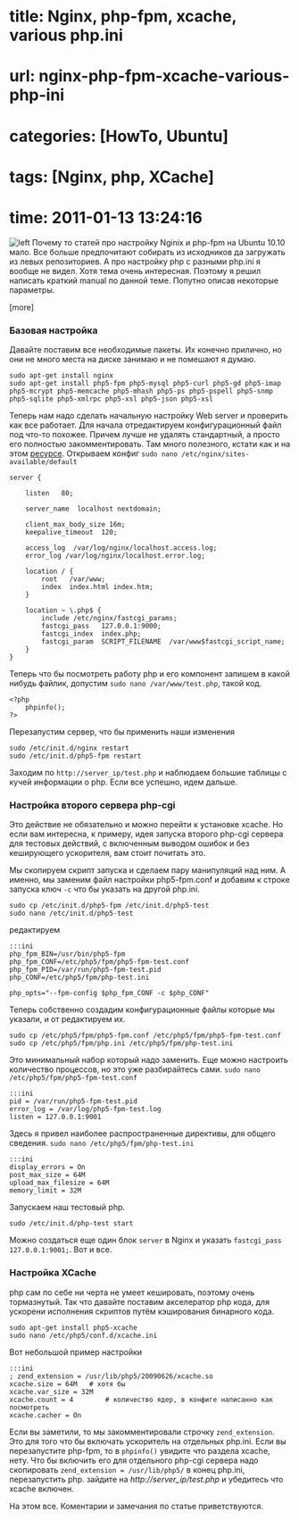 # title: Nginx, php-fpm, xcache, various php.ini
# url: nginx-php-fpm-xcache-various-php-ini
# categories: [HowTo, Ubuntu]
# tags: [Nginx, php, XCache]
# time: 2011-01-13 13:24:16


![left](~never-ball.png)
Почему то статей про настройку Nginix и php-fpm на Ubuntu 10.10 мало. Все больше предпочитают собирать из исходников да загружать из левых репозиториев. А про настройку php с разными php.ini я вообще не видел. Хотя тема очень интересная. Поэтому я решил написать краткий manual по данной теме. Попутно описав некоторые параметры.

[more]

### Базовая настройка
Давайте поставим все необходимые пакеты. Их конечно прилично, но они не много места на диске занимаю и не помешают я думаю.

    sudo apt-get install nginx
    sudo apt-get install php5-fpm php5-mysql php5-curl php5-gd php5-imap php5-mcrypt php5-memcache php5-mhash php5-ps php5-pspell php5-snmp php5-sqlite php5-xmlrpc php5-xsl php5-json php5-xsl

Теперь нам надо сделать начальную настройку Web server и проверить как все работает.
Для начала отредактируем конфигурационный файл под что-то похожее. Причем лучше не удалять стандартный, а просто его полностью закомментировать. Там много полезного, кстати как и на этом [ресурсе](http://wiki.nginx.org/Configuration). Открываем конфиг `sudo nano /etc/nginx/sites-available/default`

    server {

        listen   80;

        server_name  localhost nextdomain;

        client_max_body_size 16m;
        keepalive_timeout  120;

        access_log  /var/log/nginx/localhost.access.log;
        error_log /var/log/nginx/localhost.error.log;

        location / {
            root   /var/www;
            index  index.html index.htm;
        }

        location ~ \.php$ {
            include /etc/nginx/fastcgi_params;
            fastcgi_pass   127.0.0.1:9000;
            fastcgi_index  index.php;
            fastcgi_param  SCRIPT_FILENAME  /var/www$fastcgi_script_name;
        }
    }

Теперь что бы посмотреть работу php и его компонент запишем в какой нибудь файлик, допустим `sudo nano /var/www/test.php`, такой код.

    <?php
        phpinfo();
    ?>    

Перезапустим сервер, что бы применить наши изменения
    
    sudo /etc/init.d/nginx restart
    sudo /etc/init.d/php5-fpm restart

Заходим по `http://server_ip/test.php` и наблюдаем большие таблицы с кучей информации о php. Если все успешно, идем дальше.


### Настройка второго сервера php-cgi
Это действие не обязательно и можно перейти к установке xcache. Но если вам интересна, к примеру, идея запуска второго php-cgi сервера для тестовых действий, с включенным выводом ошибок и без кеширующего ускорителя, вам стоит почитать это.

Мы скопируем скрипт запуска и сделаем пару манипуляций над ним. А именно, мы заменим файл настройки php5-fpm.conf и добавим к строке запуска ключ `-c` что бы указать на другой php.ini.

    sudo cp /etc/init.d/php5-fpm /etc/init.d/php5-test
    sudo nano /etc/init.d/php5-test

редактируем

    :::ini
    php_fpm_BIN=/usr/bin/php5-fpm
    php_fpm_CONF=/etc/php5/fpm/php5-fpm-test.conf
    php_fpm_PID=/var/run/php5-fpm-test.pid
    php_CONF=/etc/php5/fpm/php-test.ini
    
    php_opts="--fpm-config $php_fpm_CONF -c $php_CONF"

Теперь собственно создадим конфигурационные файлы которые мы указали, и от редактируем их.

    sudo cp /etc/php5/fpm/php5-fpm.conf /etc/php5/fpm/php5-fpm-test.conf
    sudo cp /etc/php5/fpm/php.ini /etc/php5/fpm/php-test.ini

Это минимальный набор который надо заменить. Еще можно настроить количество процессов, но это уже разбирайтесь сами. `sudo nano /etc/php5/fpm/php5-fpm-test.conf`

    :::ini
    pid = /var/run/php5-fpm-test.pid
    error_log = /var/log/php5-fpm-test.log
    listen = 127.0.0.1:9001

Здесь я привел наиболее распространенные директивы, для общего сведения. `sudo nano /etc/php5/fpm/php-test.ini`

    :::ini
    display_errors = On
    post_max_size = 64M
    upload_max_filesize = 64M
    memory_limit = 32M
    
Запускаем наш тестовый php. 

    sudo /etc/init.d/php-test start
 
Можно создаться еще один блок `server` в Nginx и указать `fastcgi_pass   127.0.0.1:9001;`. Вот и все. 


### Настройка XCache
php сам по себе ни черта не умеет кешировать, поэтому очень тормазнутый. Так что давайте поставим акселератор php кода, для ускорени исполнения скриптов путём кэширования бинарного кода.

    sudo apt-get install php5-xcache
    sudo nano /etc/php5/conf.d/xcache.ini

Вот небольшой пример настройки

    :::ini
    ; zend_extension = /usr/lib/php5/20090626/xcache.so
    xcache.size = 64M	# хотя бы
    xcache.var_size = 32M
    xcache.count = 4		# количество ядер, в конфиге написанно как посмотреть
    xcache.cacher = On

Если вы заметили, то мы закомментировали строчку `zend_extension`. Это для того что бы включать ускоритель на отдельных php.ini. Если вы перезапустите php-fpm, то в `phpinfo()` увидите что раздела xcache, нету. Что бы включить его для отдельного php-cgi сервера надо скопировать `zend_extension = /usr/lib/php5/` в конец php.ini, перезапустить php. зайдите на _http://server_ip/test.php_ и убедитесь что xcache включен. 

На этом все. Коментарии и замечания по статье приветствуются.
